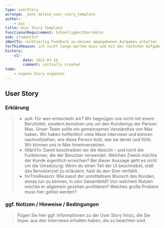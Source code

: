 ```yaml
---
type: userStory
acronym: _dont_delete_user_story_template
author:
	- psc
title: User Story Template
functionalRequirement: SchnelligkeitKorrektur
asA: studentInf 
iWantTo: rechtzeitig Feedback zu meinen abgegebenen Aufgaben erhalten
forThisReason: ich nicht lange warten muss und mit der nächsten Aufgabe weitermachen kann
history:
	v1:
		date: 2021-07-16
		comment: initially created
todo:
	- eigene Story ergänzen
---
```


## User Story

### Erklärung

> * asA: Für wen entwickeln wir? Wir begnügen uns nicht mit einem Berufstitel, sondern bemühen uns um den Kundentyp der Person: Max. Unser Team sollte ein gemeinsames Verständnis von Max haben. Wir haben hoffentlich viele Maxe interviewt und können nachvollziehen, wie diese Person tickt, wie sie denkt und fühlt. Wir können uns in Max hineinversetzen.
> * iWantTo: Damit beschreiben wir die Absicht – und nicht die Funktionen, die der Benutzer verwendet. Welchen Zweck möchte der Kunde eigentlich erreichen? Bei dieser Aussage geht es nicht um die Umsetzung: Wenn du einen Teil der UI beschreibst, statt das Benutzerziel zu erläutern, hast du den Sinn verfehlt.
> * forThisReason: Wie passt der unmittelbare Wunsch des Kunden, etwas tun zu können, in sein Gesamtbild? Von welchem Nutzen möchte er allgemein gesehen profitieren? Welches große Problem muss hier gelöst werden?


### ggf. Notizen / Hinweise / Bedingungen

> Fügen Sie hier ggf. Informationen zu der User Story hinzu, die Sie bspw. aus den Interviews erhalten haben, die zu beachten sind.